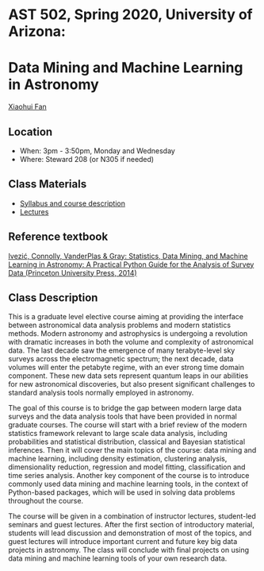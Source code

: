 # AST 502, Spring 2020, University of Arizona: 
# Data Mining and Machine Learning in Astronomy

[Xiaohui Fan](http://sancerre.as.arizona.edu/~fan) 

## Location

 * When: 3pm - 3:50pm, Monday and Wednesday
 * Where: Steward 208 (or N305 if needed)

## Class Materials

 * [Syllabus and course description](http://sancerre.as.arizona.edu/~fan/Home/AST502-information.html)
 * [Lectures](lectures)
 
 
## Reference textbook
[Ivezić, Connolly, VanderPlas & Gray: Statistics, Data Mining, and Machine Learning in Astronomy:
A Practical Python Guide for the Analysis of Survey Data (Princeton University Press, 2014)](https://www.amazon.com/dp/0691198306/)


## Class Description

This is a graduate level elective course aiming at providing the interface between astronomical data analysis problems and modern statistics methods. Modern astronomy and astrophysics is undergoing a revolution with dramatic increases in both the volume and complexity of astronomical data. The last decade saw the emergence of many terabyte-level sky surveys across the electromagnetic spectrum; the next decade, data volumes will enter the petabyte regime, with an ever strong time domain component. These new data sets represent quantum leaps in our abilities for new astronomical discoveries, but also present significant challenges to standard analysis tools normally employed in astronomy.


The goal of this course is to bridge the gap between modern large data surveys and the data analysis tools that have been provided in normal graduate courses. The course will start with a brief review of the modern statistics framework relevant to large scale data analysis, including probabilities and statistical distribution, classical and Bayesian statistical inferences. Then it will cover the main topics of the course: data mining and machine learning, including density estimation, clustering analysis, dimensionality reduction, regression and model fitting, classification and time series analysis. Another key component of the course is to introduce commonly used data mining and machine learning tools, in the context of Python-based packages, which will be used in solving data problems throughout the course.


The course will be given in a combination of instructor lectures, student-led seminars and guest lectures. After the first section of introductory material, students will lead discussion and demonstration of most of the topics, and guest lectures will introduce important current and future key big data projects in astronomy. The class will conclude with final projects on using data mining and machine learning tools of your own research data. 

